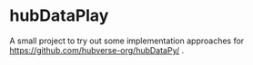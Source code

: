 # hubDataPlay

A small project to try out some implementation approaches for https://github.com/hubverse-org/hubDataPy/ .
